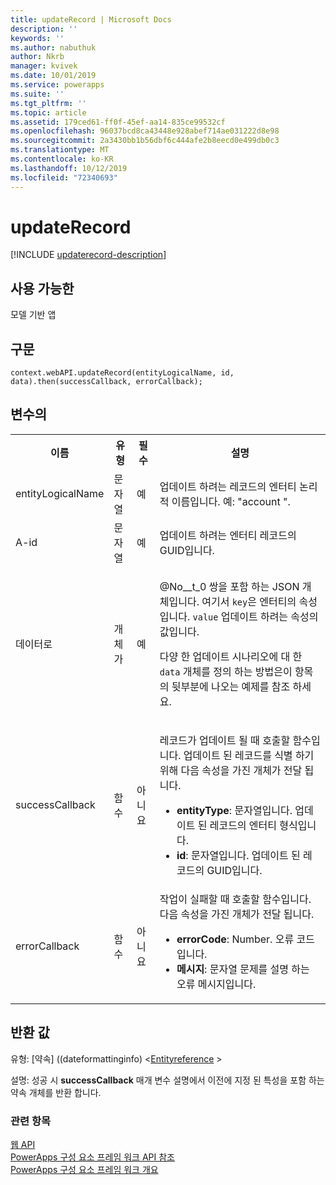 ```yaml
---
title: updateRecord | Microsoft Docs
description: ''
keywords: ''
ms.author: nabuthuk
author: Nkrb
manager: kvivek
ms.date: 10/01/2019
ms.service: powerapps
ms.suite: ''
ms.tgt_pltfrm: ''
ms.topic: article
ms.assetid: 179ced61-ff0f-45ef-aa14-835ce99532cf
ms.openlocfilehash: 96037bcd8ca43448e928abef714ae031222d8e98
ms.sourcegitcommit: 2a3430bb1b56dbf6c444afe2b8eecd0e499db0c3
ms.translationtype: MT
ms.contentlocale: ko-KR
ms.lasthandoff: 10/12/2019
ms.locfileid: "72340693"
---
```

# <a name="updaterecord"></a>updateRecord

[!INCLUDE [updaterecord-description](includes/updaterecord-description.md)]

## <a name="available-for"></a>사용 가능한 

모델 기반 앱

## <a name="syntax"></a>구문

`context.webAPI.updateRecord(entityLogicalName, id, data).then(successCallback, errorCallback);`

## <a name="parameters"></a>변수의

<table style="width:100%">
<tr>
<th>이름</th>
<th>유형</th>
<th>필수</th>
<th>설명</th>
</tr>
<tr>
<td>entityLogicalName</td>
<td>문자열</td>
<td>예</td>
<td>업데이트 하려는 레코드의 엔터티 논리적 이름입니다. 예: &quot;account &quot;.</td>
</tr>
<tr>
<td>A-id</td>
<td>문자열</td>
<td>예</td>
<td>업데이트 하려는 엔터티 레코드의 GUID입니다.</td>
</tr>
<tr>
<td>데이터로</td>
<td>개체가</td>
<td>예</td>
<td><p>@No__t_0 쌍을 포함 하는 JSON 개체입니다. 여기서 <code>key</code>은 엔터티의 속성입니다. <code>value</code> 업데이트 하려는 속성의 값입니다.</p>
<p>다양 한 업데이트 시나리오에 대 한 <code>data</code> 개체를 정의 하는 방법은이 항목의 뒷부분에 나오는 예제를 참조 하세요.</td>
</tr>
<tr>
<td>successCallback</td>
<td>함수</td>
<td>아니요</td>
<td><p>레코드가 업데이트 될 때 호출할 함수입니다. 업데이트 된 레코드를 식별 하기 위해 다음 속성을 가진 개체가 전달 됩니다.</p>
<ul>
<li><b>entityType</b>: 문자열입니다. 업데이트 된 레코드의 엔터티 형식입니다.</li>
<li><b>id</b>: 문자열입니다. 업데이트 된 레코드의 GUID입니다.</li>
</ul></td>
</tr>
<tr>
<td>errorCallback</td>
<td>함수</td>
<td>아니요</td>
<td>작업이 실패할 때 호출할 함수입니다. 다음 속성을 가진 개체가 전달 됩니다.
<ul>
<li><b>errorCode</b>: Number. 오류 코드입니다.</li>
<li><b>메시지</b>: 문자열 문제를 설명 하는 오류 메시지입니다.</li>
</ul></td>
</tr>
</table>

## <a name="return-value"></a>반환 값

유형: [약속] ((dateformattinginfo) <[Entityreference](../entityreference.md) >

설명: 성공 시 **successCallback** 매개 변수 설명에서 이전에 지정 된 특성을 포함 하는 약속 개체를 반환 합니다.


### <a name="related-topics"></a>관련 항목

[웹 API](../webapi.md)<br/>
[PowerApps 구성 요소 프레임 워크 API 참조](../../reference/index.md)<br/>
[PowerApps 구성 요소 프레임 워크 개요](../../overview.md)